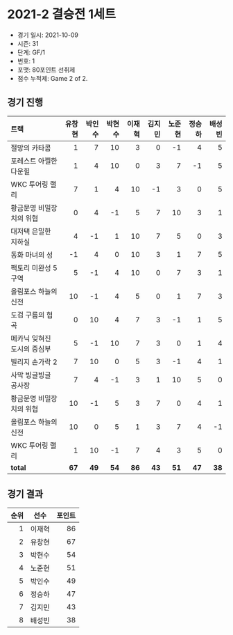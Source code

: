 # 2021-2 결승전 1세트

- 경기 일시: 2021-10-09
- 시즌: 31
- 단계: GF/1
- 번호: 1
- 포맷: 80포인트 선취제
- 점수 누적제: Game 2 of 2.





## 경기 진행

| 트랙 | 유창현 | 박인수 | 박현수 | 이재혁 | 김지민 | 노준현 | 정승하 | 배성빈 |
|:---|---:|---:|---:|---:|---:|---:|---:|---:|
| 절망의 카타콤 | 1 | 7 | 10 | 3 | 0 | -1 | 4 | 5 |
| 포레스트 아찔한 다운힐 | 1 | 4 | 10 | 0 | 3 | 7 | -1 | 5 |
| WKC 투어링 랠리 | 7 | 1 | 4 | 10 | -1 | 3 | 0 | 5 |
| 황금문명 비밀장치의 위협 | 0 | 4 | -1 | 5 | 7 | 10 | 3 | 1 |
| 대저택 은밀한 지하실 | 4 | -1 | 1 | 10 | 7 | 5 | 0 | 3 |
| 동화 마녀의 성 | -1 | 4 | 0 | 10 | 3 | 1 | 7 | 5 |
| 팩토리 미완성 5구역 | 5 | -1 | 4 | 10 | 0 | 7 | 3 | 1 |
| 올림포스 하늘의 신전 | 10 | -1 | 4 | 5 | 0 | 1 | 7 | 3 |
| 도검 구름의 협곡 | 0 | 10 | 4 | 7 | 3 | -1 | 1 | 5 |
| 메카닉 잊혀진 도시의 중심부 | 5 | -1 | 10 | 7 | 3 | 0 | 1 | 4 |
| 빌리지 손가락 2 | 7 | 10 | 0 | 5 | 3 | -1 | 4 | 1 |
| 사막 빙글빙글 공사장 | 7 | 4 | -1 | 3 | 1 | 10 | 5 | 0 |
| 황금문명 비밀장치의 위협 | 10 | -1 | 5 | 3 | 7 | 0 | 4 | 1 |
| 올림포스 하늘의 신전 | 10 | 0 | 5 | 1 | 3 | 7 | 4 | -1 |
| WKC 투어링 랠리 | 1 | 10 | -1 | 7 | 4 | 3 | 5 | 0 |
| __total__ | __67__ | __49__ | __54__ | __86__ | __43__ | __51__ | __47__ | __38__ |




## 경기 결과

| 순위 | 선수 | 포인트 |
|---:|:---:|---:|
| 1 | 이재혁 | 86 |
| 2 | 유창현 | 67 |
| 3 | 박현수 | 54 |
| 4 | 노준현 | 51 |
| 5 | 박인수 | 49 |
| 6 | 정승하 | 47 |
| 7 | 김지민 | 43 |
| 8 | 배성빈 | 38 |

